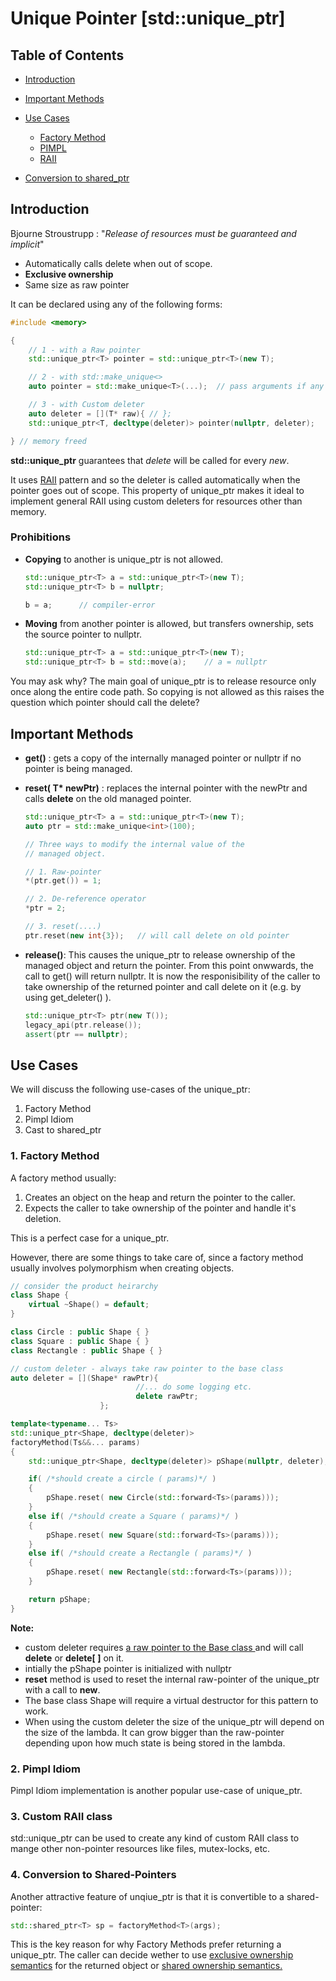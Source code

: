 #  Unique Pointer [std::unique_ptr]

## Table of Contents

- [Introduction](#unique-pointer-stdunique_ptr)
- [Important Methods](#important-methods)

- [Use Cases](#important-methods)
    - [Factory Method](#1-factory-method)
    - [PIMPL](#2-pimpl-idiom)
    - [RAII ](#2-pimpl-idiom)

- [Conversion to shared_ptr](#3-conversion-to-shared-pointers)


## Introduction

Bjourne Stroustrupp
: "*Release of resources must be guaranteed and implicit*"

-   Automatically calls delete when out of scope.
-   **Exclusive ownership** 
-   Same size as raw pointer

It can be declared using any of the following forms:

```cpp
#include <memory>

{
    // 1 - with a Raw pointer
    std::unique_ptr<T> pointer = std::unique_ptr<T>(new T);

    // 2 - with std::make_unique<>
    auto pointer = std::make_unique<T>(...);  // pass arguments if any

    // 3 - with Custom deleter
    auto deleter = [](T* raw){ // };
    std::unique_ptr<T, decltype(deleter)> pointer(nullptr, deleter); 

} // memory freed
```

**std::unique_ptr** guarantees that *delete* will be called for every *new*. <p> 
It uses [RAII](./RAII.md) pattern and so the deleter is called automatically when the pointer goes out of scope. This property of unique_ptr makes it ideal to implement general RAII using custom deleters for resources other than memory.

### Prohibitions

- **Copying**  to another is unique_ptr is not allowed.

    ```cpp
    std::unique_ptr<T> a = std::unique_ptr<T>(new T);
    std::unique_ptr<T> b = nullptr;

    b = a;      // compiler-error
    ```

- **Moving** from another pointer is allowed, but transfers ownership, sets the source pointer to nullptr.

    ```cpp
    std::unique_ptr<T> a = std::unique_ptr<T>(new T);
    std::unique_ptr<T> b = std::move(a);    // a = nullptr 
    ```

You may ask why?
The main goal of unique_ptr is to release resource only once along the entire code path. So copying is not allowed as this raises the question which pointer should call the delete? 

## Important Methods
- __get()__ :  gets a copy of the internally managed pointer or nullptr if no pointer is being managed.

- __reset( T* newPtr)__ : replaces the internal pointer with the newPtr and calls __delete__ on the old managed pointer. 

    ```cpp
    std::unique_ptr<T> a = std::unique_ptr<T>(new T);
    auto ptr = std::make_unique<int>(100);

    // Three ways to modify the internal value of the
    // managed object.

    // 1. Raw-pointer
    *(ptr.get()) = 1;
    
    // 2. De-reference operator
    *ptr = 2;

    // 3. reset(....)
    ptr.reset(new int{3});   // will call delete on old pointer
    ```

- **release()**:  This causes the unique_ptr to release ownership of the managed object and return the pointer. From this point onwwards, the call to get() will return nullptr. It is now the responisibility of the caller to take ownership of the returned pointer and call delete on it (e.g. by using get_deleter() ). 
    ```cpp
    std::unique_ptr<T> ptr(new T());
    legacy_api(ptr.release());
    assert(ptr == nullptr);
    ```

## Use Cases 

We will discuss the following use-cases of the unique_ptr:
1.  Factory Method
2. Pimpl Idiom
3. Cast to shared_ptr

### 1. Factory Method
A factory method usually: 
1.  Creates an object on the heap and return the pointer to the caller. 
2.  Expects the caller to take ownership of the pointer and handle it's deletion.

This is a perfect case for a unique_ptr. <p>
However, there are some things to take care of, since a factory method usually involves polymorphism when creating objects.

```cpp
// consider the product heirarchy
class Shape {
    virtual ~Shape() = default;
}

class Circle : public Shape { }
class Square : public Shape { }
class Rectangle : public Shape { }

// custom deleter - always take raw pointer to the base class
auto deleter = [](Shape* rawPtr){ 
                            //... do some logging etc.
                            delete rawPtr;
                    };

template<typename... Ts>
std::unique_ptr<Shape, decltype(deleter)>
factoryMethod(Ts&&... params)
{
    std::unique_ptr<Shape, decltype(deleter)> pShape(nullptr, deleter);

    if( /*should create a circle ( params)*/ )
    {
        pShape.reset( new Circle(std::forward<Ts>(params)));
    }
    else if( /*should create a Square ( params)*/ )
    {
        pShape.reset( new Square(std::forward<Ts>(params)));
    }
    else if( /*should create a Rectangle ( params)*/ )
    {
        pShape.reset( new Rectangle(std::forward<Ts>(params)));
    }    

    return pShape;
}
```

**Note:**
-   custom deleter requires <u>a raw pointer to the Base class </u> and will call **delete** or **delete[ ]** on it. 
- intially the pShape pointer is initialized with nullptr
-   **reset** method is used to reset the internal raw-pointer of the unique_ptr with a call to **new**. 
- The base class Shape will require a virtual destructor for this pattern to work.
- When using the custom deleter the size of the unique_ptr will depend on the size of the lambda. It can grow bigger than the raw-pointer depending upon how much state is being stored in the lambda.


### 2. Pimpl Idiom

Pimpl Idiom implementation is another popular use-case of unique_ptr.

### 3. Custom RAII class 

std::unique_ptr can be used to create any kind of custom RAII class  to mange other non-pointer resources like files, mutex-locks, etc.

### 4. Conversion to Shared-Pointers

Another attractive feature of unqiue_ptr is that it is convertible to a shared-pointer:

```cpp
std::shared_ptr<T> sp = factoryMethod<T>(args);
```
This is the key reason for why Factory Methods prefer returning a unique_ptr. The caller can decide wether to use <u>exclusive ownership semantics</u> for the returned object or <u>shared ownership semantics.</u> 


